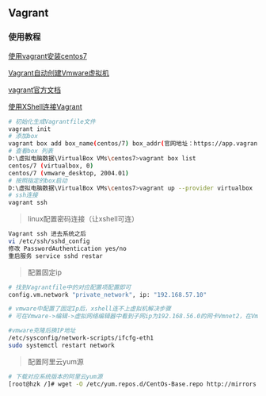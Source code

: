 ## Vagrant


### 使用教程

[使用vagrant安装centos7](https://www.jianshu.com/p/9e0883d6132a)

[Vagrant自动创建Vmware虚拟机](https://blog.csdn.net/qq_33745102/article/details/119904146)

[vagrant官方文档](https://www.bookstack.cn/read/Vagrant/fa4d7ed9b438feed.md#%C2%BB%20Vagrant%20VMware%20Utility%20Service)

[使用XShell连接Vagrant](https://blog.csdn.net/qq_38826019/article/details/114848864)

```bash
# 初始化生成Vagrantfile文件
vagrant init
# 添加box
vagrant box add box_name(centos/7) box_addr(官网地址：https://app.vagrantup.com/boxes/search下载对应box)
# 查看box 列表
D:\虚拟电脑数据\VirtualBox VMs\centos7>vagrant box list
centos/7 (virtualbox, 0)
centos/7 (vmware_desktop, 2004.01)
# 按照指定的box启动
D:\虚拟电脑数据\VirtualBox VMs\centos7>vagrant up --provider virtualbox
# ssh连接
vagrant ssh
```



> linux配置密码连接（让xshell可连）

```bash
Vagrant ssh 进去系统之后
vi /etc/ssh/sshd_config
修改 PasswordAuthentication yes/no
重启服务 service sshd restar
```



> 配置固定ip

```bash
# 找到Vagrantfile中的对应配置项配置即可
config.vm.network "private_network", ip: "192.168.57.10"

# vmware中配置了固定Ip后，xshell连不上虚拟机解决步骤
# 可在Vmware->编辑->虚拟网络编辑器中看到子网ip为192.168.56.0的网卡Vmnet2，在Vmware->虚拟机->设置中找到网络适配器2，配置成自定义的Vmnet2,然后在计算机“网络和Internet设置”中找到Vmnet2的网络，修改适配器选项，TCP/IPV4 ->属性，使用下面的ip地址(ip地址：192.168.56.1  子网掩码：255.255.255.0)确定即可，可参考virtualbox对应的网卡配置

#vmware克隆后换IP地址
/etc/sysconfig/network-scripts/ifcfg-eth1
sudo systemctl restart network
```



> 配置阿里云yum源

```bash
# 下载对应系统版本的阿里云yum源
[root@hzk /]# wget -O /etc/yum.repos.d/CentOs-Base.repo http://mirrors.aliyun.com/repo/Centos-7.repo
```

